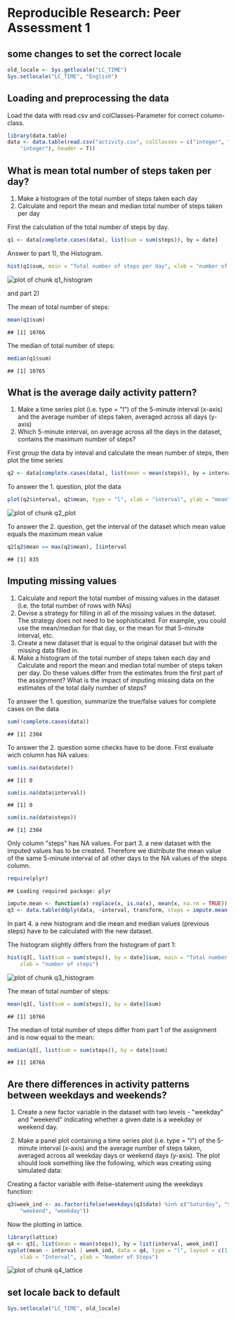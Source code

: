 # Reproducible Research: Peer Assessment 1

## some changes to set the correct locale

```r
old_locale <- Sys.getlocale("LC_TIME")
Sys.setlocale("LC_TIME", "English")
```


## Loading and preprocessing the data

Load the data with read.csv and colClasses-Parameter for correct column-class.


```r
library(data.table)
data <- data.table(read.csv("activity.csv", colClasses = c("integer", "Date", 
    "integer"), header = T))
```



## What is mean total number of steps taken per day?

1. Make a histogram of the total number of steps taken each day
2. Calculate and report the mean and median total number of steps taken per day

First the calculation of the total number of steps by day.


```r
q1 <- data[complete.cases(data), list(sum = sum(steps)), by = date]
```


Answer to part 1), the Histogram.


```r
hist(q1$sum, main = "Total number of steps per day", xlab = "number of steps")
```

![plot of chunk q1_histogram](figure/q1_histogram.png) 


and part 2)

The mean of total number of steps:

```r
mean(q1$sum)
```

```
## [1] 10766
```


The median of total number of steps:

```r
median(q1$sum)
```

```
## [1] 10765
```


## What is the average daily activity pattern?

1. Make a time series plot (i.e. type = "l") of the 5-minute interval (x-axis) and the average number of steps taken, averaged across all days (y-axis)
2. Which 5-minute interval, on average across all the days in the dataset, contains the maximum number of steps?

First group the data by inteval and calculate the mean number of steps, then plot the time series

```r
q2 <- data[complete.cases(data), list(mean = mean(steps)), by = interval]
```


To answer the 1. question, plot the data

```r
plot(q2$interval, q2$mean, type = "l", xlab = "interval", ylab = "mean", main = "5-min interval time series")
```

![plot of chunk q2_plot](figure/q2_plot.png) 


To answer the 2. question, get the interval of the dataset which mean value equals the maximum mean value

```r
q2[q2$mean == max(q2$mean), ]$interval
```

```
## [1] 835
```


## Imputing missing values

1. Calculate and report the total number of missing values in the dataset (i.e. the total number of rows with NAs)
2. Devise a strategy for filling in all of the missing values in the dataset. The strategy does not need to be sophisticated. For example, you could use the mean/median for that day, or the mean for that 5-minute interval, etc.
3. Create a new dataset that is equal to the original dataset but with the missing data filled in.
4. Make a histogram of the total number of steps taken each day and Calculate and report the mean and median total number of steps taken per day. Do these values differ from the estimates from the first part of the assignment? What is the impact of imputing missing data on the estimates of the total daily number of steps?

To answer the 1. question, summarize the true/false values for complete cases on the data

```r
sum(!complete.cases(data))
```

```
## [1] 2304
```


To answer the 2. question some checks have to be done.
First evaluate wich column has NA values:


```r
sum(is.na(data$date))
```

```
## [1] 0
```

```r
sum(is.na(data$interval))
```

```
## [1] 0
```

```r
sum(is.na(data$steps))
```

```
## [1] 2304
```


Only column "steps" has NA values.
For part 3. a new dataset with the imputed values has to be created.
Therefore we distribute the mean value of the same 5-minute interval of all other days to the NA values of the steps column.


```r
require(plyr)
```

```
## Loading required package: plyr
```

```r
impute.mean <- function(x) replace(x, is.na(x), mean(x, na.rm = TRUE))
q3 <- data.table(ddply(data, ~interval, transform, steps = impute.mean(steps)))
```


In part 4. a new histogram and die mean and median values (previous steps) have to be calculated with the new dataset.

The histogram slightly differs from the histogram of part 1:

```r
hist(q3[, list(sum = sum(steps)), by = date]$sum, main = "Total number of steps per day", 
    xlab = "number of steps")
```

![plot of chunk q3_histogram](figure/q3_histogram.png) 

The mean of total number of steps:

```r
mean(q3[, list(sum = sum(steps)), by = date]$sum)
```

```
## [1] 10766
```


The median of total number of steps differ from part 1 of the assignment and is now equal to the mean:

```r
median(q3[, list(sum = sum(steps)), by = date]$sum)
```

```
## [1] 10766
```



## Are there differences in activity patterns between weekdays and weekends?

1. Create a new factor variable in the dataset with two levels - "weekday" and "weekend" indicating whether a given date is a weekday or weekend day.

2. Make a panel plot containing a time series plot (i.e. type = "l") of the 5-minute interval (x-axis) and the average number of steps taken, averaged across all weekday days or weekend days (y-axis). The plot should look something like the following, which was creating using simulated data:


Creating a factor variable with ifelse-statement using the weekdays function:


```r
q3$week_ind <- as.factor(ifelse(weekdays(q3$date) %in% c("Saturday", "Sunday"), 
    "weekend", "weekday"))
```


Now the plotting in lattice.


```r
library(lattice)
q4 <- q3[, list(mean = mean(steps)), by = list(interval, week_ind)]
xyplot(mean ~ interval | week_ind, data = q4, type = "l", layout = c(1, 2), 
    xlab = "Interval", ylab = "Number of Steps")
```

![plot of chunk q4_lattice](figure/q4_lattice.png) 


## set locale back to default

```r
Sys.setlocale("LC_TIME", old_locale)
```


